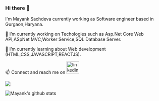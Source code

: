 ### Hi there 👋 
I'm Mayank Sachdeva currently working as Software engineer based in Gurgaon,Haryana.

🔭 I’m currently working on  Techologies such as Asp.Net Core Web API,ASpNet MVC,Worker Service,SQL Database Server.

🌱 I’m currently learning about Web development (HTML,CSS,JAVASCRIPT,REACTJS).

📫 Connect and reach me on [<img src='https://content.linkedin.com/content/dam/me/business/en-us/amp/brand-site/v2/bg/LI-Bug.svg.original.svg' alt='linkedin' height='40'>](https://www.linkedin.com/in/mayank-sachdeva-22a4ba135/)

![](https://komarev.com/ghpvc/?username=mayank-725)

![Mayank's github stats](https://github-readme-stats.vercel.app/api?username=mayank-725&show_icons=true&theme=radical)
<!--
**mayank-725/mayank-725** is a ✨ _special_ ✨ repository because its `README.md` (this file) appears on your GitHub profile.

Here are some ideas to get you started:

- 🔭 I’m currently working on ...
- 🌱 I’m currently learning ...
- 👯 I’m looking to collaborate on ...
- 🤔 I’m looking for help with ...
- 💬 Ask me about ...
- 📫 How to reach me: ...
- 😄 Pronouns: ...
- ⚡ Fun fact: ...
-->
